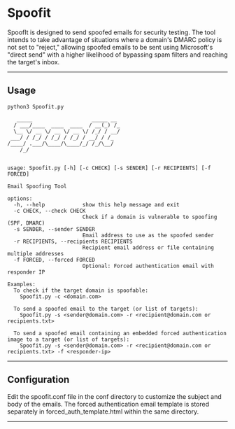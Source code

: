# Spoofit
SpoofIt is designed to send spoofed emails for security testing. The tool intends to take advantage of situations where a domain's DMARC policy is not set to "reject," allowing spoofed emails to be sent using Microsoft's "direct send" with a higher likelihood of bypassing spam filters and reaching the target's inbox.
___
## Usage

```
python3 Spoofit.py

   _____                   _____ __ 
  / ___/____  ____  ____  / __(_) /_
  \__ \/ __ \/ __ \/ __ \/ /_/ / __/
 ___/ / /_/ / /_/ / /_/ / __/ / /_  
/____/ .___/\____/\____/_/ /_/\__/  
    /_/                             

   
usage: Spoofit.py [-h] [-c CHECK] [-s SENDER] [-r RECIPIENTS] [-f FORCED]

Email Spoofing Tool

options:
  -h, --help            show this help message and exit
  -c CHECK, --check CHECK
                        Check if a domain is vulnerable to spoofing (SPF, DMARC)
  -s SENDER, --sender SENDER
                        Email address to use as the spoofed sender
  -r RECIPIENTS, --recipients RECIPIENTS
                        Recipient email address or file containing multiple addresses
  -f FORCED, --forced FORCED
                        Optional: Forced authentication email with responder IP

Examples:
  To check if the target domain is spoofable:
    Spoofit.py -c <domain.com>

  To send a spoofed email to the target (or list of targets):
    Spoofit.py -s <sender@domain.com> -r <recipient@domain.com or recipients.txt>

  To send a spoofed email containing an embedded forced authentication image to a target (or list of targets):
    Spoofit.py -s <sender@domain.com> -r <recipient@domain.com or recipients.txt> -f <responder-ip>
```
___

## Configuration
Edit the spoofit.conf file in the conf directory to customize the subject and body of the emails. The forced authentication email template is stored separately in forced_auth_template.html within the same directory.

___
